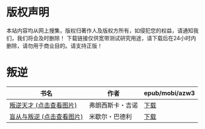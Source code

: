 # 版权声明

本站内容均从网上搜集，版权归著作人及版权方所有，如侵犯您的权益，请通知我们，我们将会及时删除！ 下载链接仅供宽带测试研究用途，请下载后在24小时内删除，请勿用于商业目的。请支持正版！

# 叛逆

| 书名 | 作者 | epub/mobi/azw3 |
| --- | --- | --- |
| [叛逆天才 (点击查看图片)](https://www.dushupai.com/attachment/2024/06/08/10f007a0763bd86d.jpg) | 弗朗西斯卡・吉诺 | [下载](https://url89.ctfile.com/f/31084289-1357045060-87bbeb?p=8866) |
| [盲从与叛逆 (点击查看图片)](https://www.dushupai.com/attachment/2024/06/06/4596d371a2ff386d.jpg) | 米歇尔・巴德利 | [下载](https://url89.ctfile.com/f/31084289-1357033585-069b7d?p=8866) |
